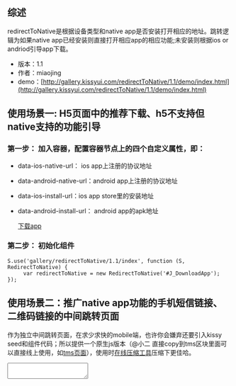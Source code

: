 ## 综述

redirectToNative是根据设备类型和native app是否安装打开相应的地址。跳转逻辑为如果native app已经安装则直接打开相应app的相应功能;未安装则根据ios or andriod引导app下载。

* 版本：1.1
* 作者：miaojing
* demo：[http://gallery.kissyui.com/redirectToNative/1.1/demo/index.html](http://gallery.kissyui.com/redirectToNative/1.1/demo/index.html)

## 使用场景一: H5页面中的推荐下载、h5不支持但native支持的功能引导

### 第一步： 加入容器，配置容器节点上的四个自定义属性，即：
* data-ios-native-url： ios app上注册的协议地址
* data-android-native-url：android app上注册的协议地址
* data-ios-install-url：ios app store里的安装地址
* data-android-install-url： android app的apk地址

	<a id="J_DownloadApp" class="recommend-icon" href="http://www.etao.com/go/act/etao/android.php?spm=1002.1.0.0.dSUImz" data-ios-native-url="etao://home?src=home" data-android-native-url="etao://home?src=home" data-ios-install-url="https://itunes.apple.com/cn/app/yi-tao-xiang-gou-wu-xian-yi-tao/id451400917?mt=8" data-android-install-url="http://download.taobaocdn.com/freedom/20457/andriod/701234etaoandroid2.4.9.apk">下载app</a>

### 第二步： 初始化组件

    S.use('gallery/redirectToNative/1.1/index', function (S, RedirectToNative) {
         var redirectToNative = new RedirectToNative('#J_DownloadApp');
    });

## 使用场景二：推广native app功能的手机短信链接、二维码链接的中间跳转页面
作为独立中间跳转页面，在求少求快的mobile端，也许你会嫌弃还要引入kissy seed和组件代码；所以提供一个原生js版本（@小二 直接copy到tms区块里面可以直接线上使用，如[tms页面]( http://www.taobao.com/go/rgn/redirectonative/test.php)），使用时[在线压缩工具](http://ganquan.info/yui/?hl=zh-CN)压缩下更佳哈。


<textarea value="<script>
/**
 * @fileoverview 
 * @author miaojing<miaojing@taobao.com>
 * @module redirectToNative 移动页面或中间跳转页面使用 原生实现，不依赖任何kissy模块
 **/

    var RedirectToNative = {
    	init: function(cfg) {
            var self = this;
                self.platform = self._UA();
            // pc下 什么都不处理  
            if(!self.platform) return;
            var config = cfg || {
                    iosInstallUrl: '',
                    androidInstallUrl: '',
                    iosNativeUrl: '',
                    andriodNativeUrl: ''
                };
            self.installUrl = self.platform == 'ios' ? config.iosInstallUrl : config.androidInstallUrl;
            self.nativeUrl = self.platform == 'ios' ? config.iosNativeUrl : config.andriodNativeUrl;
            self._gotoNative();
        },
        /**
         * [_gotoNative 跳转至native，native超时打不开就去下载]
         * @return 
         */
        _gotoNative: function() {
            var self = this;
            var startTime = Date.now(),
                doc = document,
                body = doc.body,
                iframe = doc.createElement('iframe');
                iframe.id = 'J_redirectNativeFrame';
                iframe.style.display = 'none';
                iframe.src = self.nativeUrl;
            //运行在head中
            if(!body) {
                setTimeout(function(){
                    doc.body.appendChild(iframe);
                }, 0);
            } else {
                body.appendChild(iframe);
            }
            
            setTimeout(function() {
                doc.body.removeChild(iframe);
                self._gotoInstall(startTime);
                /**
                 * 测试时间设置小于800ms时，在android下的UC浏览器会打开native app时并下载apk，
                 * 测试android+UC下打开native的时间最好大于800ms;
                 */
            }, 1000);
        },
        /**
         * [_gotoInstall 去下载]
         * @param  {[type]} startTime [开始时间]
         * @return 
         */
        _gotoInstall: function(startTime) {
            var self = this;
            var endTime = Date.now();
            if (endTime - startTime < 1300) {
                window.location = self.installUrl;
            }
        },
        /**
         * [_UA 检测平台]
         * @return string [ios|android| ]
         */
        _UA: function() {
            var ua = navigator.userAgent;
            // ios
            if (!!ua.match(/\(i[^;]+;( U;)? CPU.+Mac OS X/)) {
                return 'ios';
            } else if (!!ua.match(/Android/i)) {
                return 'android';
            } else {
                return '';
            }
        }
    };

//透传参数
var searchStr = location.search,
	iosNativeUrl = 'etao://item' + searchStr,
    andriodNativeUrl = 'etao://item' + searchStr;
// 根据实际需求，配置下这四个参数即可
RedirectToNative.init({
	iosInstallUrl: 'https://itunes.apple.com/cn/app/yi-tao-xiang-gou-wu-xian-yi-tao/id451400917?mt=8',
	androidInstallUrl: 'http://download.taobaocdn.com/freedom/20457/andriod/701234etaoandroid2.4.9.apk',
	iosNativeUrl: iosNativeUrl,
	andriodNativeUrl: andriodNativeUrl
});
</script>">
</textarea>



